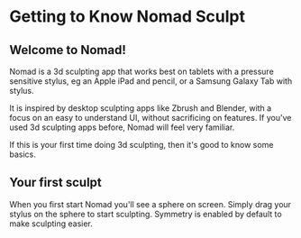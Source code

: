 # Getting to Know Nomad Sculpt

## Welcome to Nomad!
Nomad is a 3d sculpting app that works best on tablets with a pressure sensitive stylus, 
eg an Apple iPad and pencil, or a Samsung Galaxy Tab with stylus.

It is inspired by desktop sculpting apps like Zbrush and Blender, with a focus on an easy to understand UI, without sacrificing on features. 
If you've used 3d sculpting apps before, Nomad will feel very familiar.

If this is your first time doing 3d sculpting, then it's good to know some basics.

## Your first sculpt
When you first start Nomad you'll see a sphere on screen. Simply drag your stylus on the sphere to start sculpting. 
Symmetry is enabled by default to make sculpting easier.
